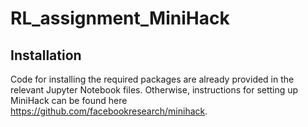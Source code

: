 # RL_assignment_MiniHack

## Installation

Code for installing the required packages are already provided in the relevant Jupyter Notebook files. Otherwise, instructions for setting up MiniHack can be found here https://github.com/facebookresearch/minihack. 

